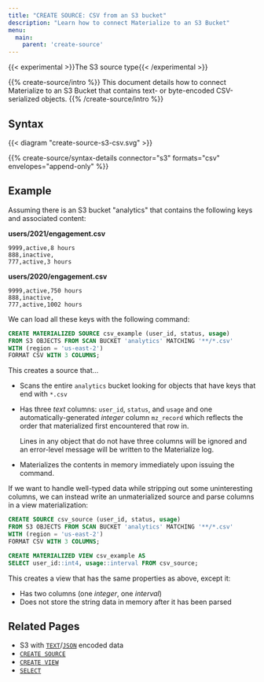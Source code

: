 ```yaml
---
title: "CREATE SOURCE: CSV from an S3 bucket"
description: "Learn how to connect Materialize to an S3 Bucket"
menu:
  main:
    parent: 'create-source'
---
```

{{< experimental >}}The S3 source type{{< /experimental >}}

{{% create-source/intro %}}
This document details how to connect Materialize to an S3 Bucket that contains text- or
byte-encoded CSV-serialized objects.
{{% /create-source/intro %}}

## Syntax

{{< diagram "create-source-s3-csv.svg" >}}

{{% create-source/syntax-details connector="s3" formats="csv" envelopes="append-only" %}}

## Example

Assuming there is an S3 bucket "analytics" that contains the following keys and
associated content:

**users/2021/engagement.csv**
```csv
9999,active,8 hours
888,inactive,
777,active,3 hours
```

**users/2020/engagement.csv**
```csv
9999,active,750 hours
888,inactive,
777,active,1002 hours
```

We can load all these keys with the following command:

```sql
CREATE MATERIALIZED SOURCE csv_example (user_id, status, usage)
FROM S3 OBJECTS FROM SCAN BUCKET 'analytics' MATCHING '**/*.csv'
WITH (region = 'us-east-2')
FORMAT CSV WITH 3 COLUMNS;
```

This creates a source that...

- Scans the entire `analytics` bucket looking for objects that have keys that end with `*.csv`
- Has three *text* columns: `user_id`, `status`, and `usage` and one automatically-generated
  *integer* column `mz_record` which reflects the order that materialized first encountered that
  row in.

  Lines in any object that do not have three columns will be ignored and an error-level message
  will be written to the Materialize log.
- Materializes the contents in memory immediately upon issuing the command.

If we want to handle well-typed data while stripping out some uninteresting columns, we can
instead write an unmaterialized source and parse columns in a view materialization:

```sql
CREATE SOURCE csv_source (user_id, status, usage)
FROM S3 OBJECTS FROM SCAN BUCKET 'analytics' MATCHING '**/*.csv'
WITH (region = 'us-east-2')
FORMAT CSV WITH 3 COLUMNS;
```
```sql
CREATE MATERIALIZED VIEW csv_example AS
SELECT user_id::int4, usage::interval FROM csv_source;
```

This creates a view that has the same properties as above, except it:

* Has two columns (one *integer*, one *interval*)
* Does not store the string data in memory after it has been parsed

## Related Pages

- S3 with [`TEXT`](../text-s3)/[`JSON`](../json-s3) encoded data
- [`CREATE SOURCE`](../)
- [`CREATE VIEW`](../../create-view)
- [`SELECT`](../../select)
